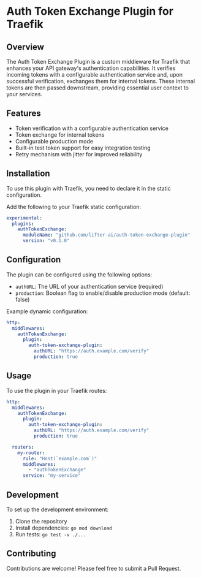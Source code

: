 # Auth Token Exchange Plugin for Traefik

## Overview

The Auth Token Exchange Plugin is a custom middleware for Traefik that enhances your API gateway's authentication capabilities. It verifies incoming tokens with a configurable authentication service and, upon successful verification, exchanges them for internal tokens. These internal tokens are then passed downstream, providing essential user context to your services.

## Features

- Token verification with a configurable authentication service
- Token exchange for internal tokens
- Configurable production mode
- Built-in test token support for easy integration testing
- Retry mechanism with jitter for improved reliability

## Installation

To use this plugin with Traefik, you need to declare it in the static configuration. 

Add the following to your Traefik static configuration:

```yaml
experimental:
  plugins:
    authTokenExchange:
      moduleName: "github.com/lifter-ai/auth-token-exchange-plugin"
      version: "v0.1.0"
```

## Configuration

The plugin can be configured using the following options:

- `authURL`: The URL of your authentication service (required)
- `production`: Boolean flag to enable/disable production mode (default: false)

Example dynamic configuration:

```yaml
http:
  middlewares:
    authTokenExchange:
      plugin:
        auth-token-exchange-plugin:
          authURL: "https://auth.example.com/verify"
          production: true
```

## Usage

To use the plugin in your Traefik routes:

```yaml
http:
  middlewares:
    authTokenExchange:
      plugin:
        auth-token-exchange-plugin:
          authURL: "https://auth.example.com/verify"
          production: true

  routers:
    my-router:
      rule: "Host(`example.com`)"
      middlewares:
        - "authTokenExchange"
      service: "my-service"
```

## Development

To set up the development environment:

1. Clone the repository
2. Install dependencies: `go mod download`
3. Run tests: `go test -v ./...`

## Contributing

Contributions are welcome! Please feel free to submit a Pull Request.